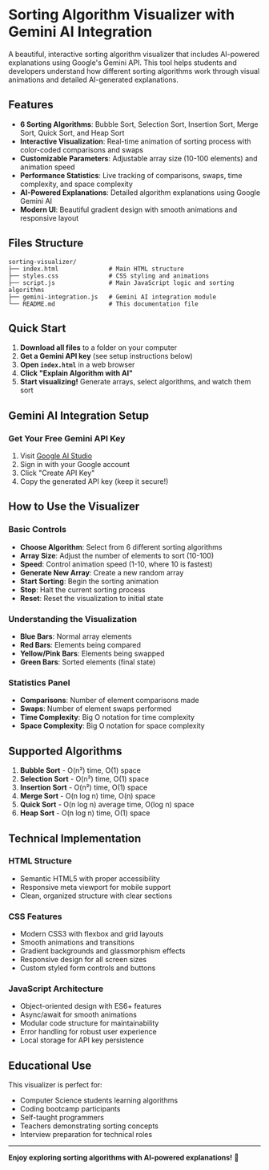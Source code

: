 # Sorting Algorithm Visualizer with Gemini AI Integration

A beautiful, interactive sorting algorithm visualizer that includes AI-powered explanations using Google's Gemini API. This tool helps students and developers understand how different sorting algorithms work through visual animations and detailed AI-generated explanations.

## Features

- **6 Sorting Algorithms**: Bubble Sort, Selection Sort, Insertion Sort, Merge Sort, Quick Sort, and Heap Sort
- **Interactive Visualization**: Real-time animation of sorting process with color-coded comparisons and swaps
- **Customizable Parameters**: Adjustable array size (10-100 elements) and animation speed
- **Performance Statistics**: Live tracking of comparisons, swaps, time complexity, and space complexity
- **AI-Powered Explanations**: Detailed algorithm explanations using Google Gemini AI
- **Modern UI**: Beautiful gradient design with smooth animations and responsive layout

## Files Structure

```
sorting-visualizer/
├── index.html              # Main HTML structure
├── styles.css              # CSS styling and animations
├── script.js               # Main JavaScript logic and sorting algorithms
├── gemini-integration.js   # Gemini AI integration module
└── README.md               # This documentation file
```

## Quick Start

1. **Download all files** to a folder on your computer
2. **Get a Gemini API key** (see setup instructions below)
3. **Open `index.html`** in a web browser
4. **Click "Explain Algorithm with AI"** 
5. **Start visualizing!** Generate arrays, select algorithms, and watch them sort

## Gemini AI Integration Setup

### Get Your Free Gemini API Key

1. Visit [Google AI Studio](https://aistudio.google.com/app/apikey)
2. Sign in with your Google account
3. Click "Create API Key"
4. Copy the generated API key (keep it secure!)


## How to Use the Visualizer

### Basic Controls

- **Choose Algorithm**: Select from 6 different sorting algorithms
- **Array Size**: Adjust the number of elements to sort (10-100)
- **Speed**: Control animation speed (1-10, where 10 is fastest)
- **Generate New Array**: Create a new random array
- **Start Sorting**: Begin the sorting animation
- **Stop**: Halt the current sorting process
- **Reset**: Reset the visualization to initial state

### Understanding the Visualization

- **Blue Bars**: Normal array elements
- **Red Bars**: Elements being compared
- **Yellow/Pink Bars**: Elements being swapped
- **Green Bars**: Sorted elements (final state)

### Statistics Panel

- **Comparisons**: Number of element comparisons made
- **Swaps**: Number of element swaps performed
- **Time Complexity**: Big O notation for time complexity
- **Space Complexity**: Big O notation for space complexity

## Supported Algorithms

1. **Bubble Sort** - O(n²) time, O(1) space
2. **Selection Sort** - O(n²) time, O(1) space
3. **Insertion Sort** - O(n²) time, O(1) space
4. **Merge Sort** - O(n log n) time, O(n) space
5. **Quick Sort** - O(n log n) average time, O(log n) space
6. **Heap Sort** - O(n log n) time, O(1) space

## Technical Implementation

### HTML Structure
- Semantic HTML5 with proper accessibility
- Responsive meta viewport for mobile support
- Clean, organized structure with clear sections

### CSS Features
- Modern CSS3 with flexbox and grid layouts
- Smooth animations and transitions
- Gradient backgrounds and glassmorphism effects
- Responsive design for all screen sizes
- Custom styled form controls and buttons

### JavaScript Architecture
- Object-oriented design with ES6+ features
- Async/await for smooth animations
- Modular code structure for maintainability
- Error handling for robust user experience
- Local storage for API key persistence

## Educational Use

This visualizer is perfect for:
- Computer Science students learning algorithms
- Coding bootcamp participants
- Self-taught programmers
- Teachers demonstrating sorting concepts
- Interview preparation for technical roles


---

**Enjoy exploring sorting algorithms with AI-powered explanations!** 🚀

